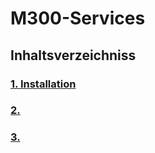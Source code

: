 # M300-Services

## Inhaltsverzeichniss 

### [1. Installation](Installation/Umgebung.md "Umgebung")

### [2.](Theorie/Übertragunsrate.md "2. Übertragunsrate, Verfügbarkeit")

### [3.](Theorie/WAN-Technologie.md "3. WAN-Technologie")
